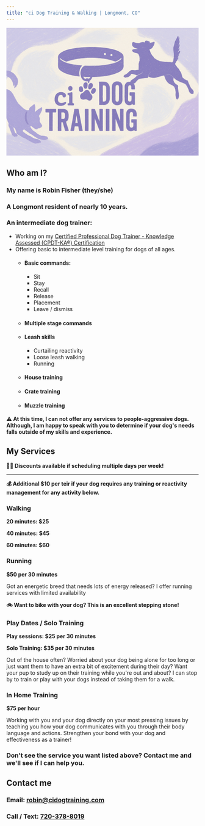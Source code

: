 ```yaml
---
title: "ci Dog Training & Walking | Longmont, CO"
---
```


<link rel="stylesheet" href="style.css" />

![image](./banner.png)
<a href="#who-am-i" class="arrow-container">
<i class="arrow down"></i>
</a>

## Who am I?

### My name is Robin Fisher (they/she)
### A Longmont resident of nearly 10 years.
### An intermediate dog trainer:
* Working on my [Certified Professional Dog Trainer - Knowledge Assessed (CPDT-KA®) Certification](https://www.ccpdt.org/about-us/)
* Offering basic to intermediate level training for dogs of all ages.
    * #### Basic commands: 
        * Sit
        * Stay
        * Recall
        * Release
        * Placement
        * Leave / dismiss
    * #### Multiple stage commands 
    * #### Leash skills
        * Curtailing reactivity
        * Loose leash walking
        * Running
    * #### House training
    * #### Crate training
    * #### Muzzle training

<div class="alert error">
    <strong>
        ⚠️ At this time, I can not offer any services to people-aggressive dogs. Although, I am happy to speak with you to determine if your dog's needs falls outside of my skills and experience.
    </strong>
</div>

## My Services
<div class="alert info">
<strong>
    🌈✨ Discounts available if scheduling multiple days per week!
</strong>
<hr/>
<strong>
    💰 Additional $10 per teir if your dog requires any training or reactivity management for any activity below.
</strong>
</div>

<div class="alert warn">
    <strong>
    </strong>
</div>

### Walking
<div class="alert price">
<strong>
<p>20 minutes: $25</p>

<p>40 minutes: $45</p>

<p>60 minutes: $60</p>
</strong>
</div>

### Running

<div class="alert price">
    <strong>
$50 per 30 minutes
    </strong>
</div>

Got an energetic breed that needs lots of energy released? I offer running services with limited availability

<div class="alert info">
    <strong>
    🚲 Want to bike with your dog? This is an excellent stepping stone!
    </strong>
</div>

### Play Dates / Solo Training
<div class="alert price">
<strong>
<p>Play sessions: $25 per 30 minutes</p>

<p>Solo Training: $35 per 30 minutes</p>
</strong>
</div>

Out of the house often? Worried about your dog being alone for too long or just want them to have an extra bit of excitement during their day? Want your pup to study up on their training while you're out and about? I can stop by to train or play with your dogs instead of taking them for a walk.

### In Home Training
<div class="alert price">
    <strong>
$75 per hour
    </strong>
</div>

Working with you and your dog directly on your most pressing issues by teaching you how your dog communicates with you through their body language and actions. Strengthen your bond with your dog and effectiveness as a trainer!

### Don't see the service you want listed above? Contact me and we'll see if I can help you. 

## Contact me

### Email: [robin@cidogtraining.com](mailto:robin@cidogtraining.com) 
### Call / Text: [720-378-8019](tel:720-378-8019)